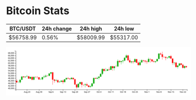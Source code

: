 # Bitcoin Stats

BTC/USDT|24h change|24h high|24h low|
|---|---|---|---|
|$56758.99|0.56%|$58009.99|$55317.00|

<img src="./chart.svg">

